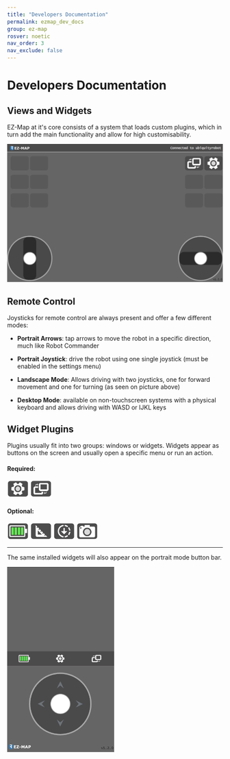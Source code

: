 ```yaml
---
title: "Developers Documentation"
permalink: ezmap_dev_docs
group: ez-map
rosver: noetic
nav_order: 3
nav_exclude: false
---
```


# Developers Documentation

## Views and Widgets

EZ-Map at it's core consists of a system that loads custom plugins, which in turn add the main functionality and allow for high customisability.

<img src="/assets/ezmap/ezmap_core.png" alt="" width="700">

## Remote Control

Joysticks for remote control are always present and offer a few different modes:

- **Portrait Arrows**: tap arrows to move the robot in a specific direction, much like Robot Commander

- **Portrait Joystick**: drive the robot using one single joystick (must be enabled in the settings menu)

- **Landscape Mode**: Allows driving with two joysticks, one for forward movement and one for turning (as seen on picture above)

- **Desktop Mode**: available on non-touchscreen systems with a physical keyboard and allows driving with WASD or IJKL keys

## Widget Plugins

Plugins usually fit into two groups: windows or widgets. Widgets appear as buttons on the screen and usually open a specific menu or run an action. 

#### Required:

<img src="/assets/ezmap/settings.svg" alt="" width="50">
<img src="/assets/ezmap/viewswitch_landscape.svg" alt="" width="50">


#### Optional:

<img src="/assets/ezmap/100.svg" alt="" width="50">
<img src="/assets/ezmap/calibrations.svg" alt="" width="50">
<img src="/assets/ezmap/record_off.svg" alt="" width="50">
<img src="/assets/ezmap/photo.svg" alt="" width="50">

---

The same installed widgets will also appear on the portrait mode button bar.

<img src="/assets/ezmap/portrait.png" alt="" width="250">
